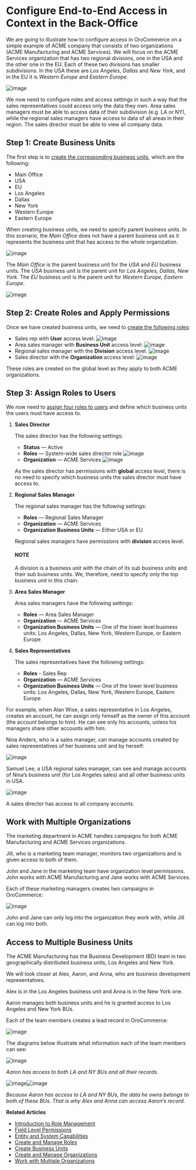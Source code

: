 <a id="user-guide-user-management-permissions-roles-examples"></a>

# Configure End-to-End Access in Context in the Back-Office

We are going to illustrate how to configure access in OroCommerce on a simple example of ACME company that consists of two organizations (ACME Manufacturing and ACME Services). We will focus on the ACME Services organization that has two regional divisions, one in the USA and the other one in the EU. Each of these two divisions has smaller subdivisions. In the USA these are *Los Angeles*, *Dallas* and *New York*, and in the EU it is *Western Europe* and *Eastern Europe*.

![image](user/img/system/user_management/sales_structure.png)

We now need to configure roles and access settings in such a way that the sales representatives could access only the data they own. Area sales managers must be able to access data of their subdivision (e.g. LA or NY), while the regional sales managers have access to data of all areas in their region. The sales director must be able to view all company data.

## Step 1: Create Business Units

The first step is to [create the corresponding business units](../business-units/index.md#user-management-bu), which are the following:

* Main Office
* USA
* EU
* Los Angeles
* Dallas
* New York
* Western Europe
* Eastern Europe

When creating business units, we need to specify parent business units. In this scenario, the *Main Office* does not have a parent business unit as it represents the business unit that has access to the whole organization.

![image](user/img/system/user_management/sales_bu_usa.png)

The *Main Office* is the parent business unit for the *USA* and *EU* business units. The *USA* business unit is the parent unit for *Los Angeles, Dallas, New York*. The *EU* business unit is the parent unit for *Western Europe, Eastern Europe*.

![image](user/img/system/user_management/sales_bu_la.png)

## Step 2: Create Roles and Apply Permissions

Once we have created business units, we need to [create the following roles](create-manage-roles.md#user-guide-user-management-permissions-roles-actions):

* Sales rep with **User** access level:
  ![image](user/img/system/user_management/sales_role_rep.png)
* Area sales manager with **Business Unit** access level:
  ![image](user/img/system/user_management/sales_role_asm.png)
* Regional sales manager with the **Division** access level.
  ![image](user/img/system/user_management/sales_role_rsm.png)
* Sales director with the **Organization** access level:
  ![image](user/img/system/user_management/sales_role_dir.png)

These roles are created on the global level as they apply to both ACME organizations.

## Step 3: Assign Roles to Users

We now need to [assign four roles to users](../users/index.md#user-management-users) and define which business units the users must have access to.

1. **Sales Director**

   The sales director has the following settings:
   * **Status** — Active
   * **Roles** — System-wide sales director role
     ![image](user/img/system/user_management/sales_user_sd_roles.png)
   * **Organization** — ACME Services
     ![image](user/img/system/user_management/sales_user_sd_organization.png)

   As the sales director has permissions with **global** access level, there is no need to specify which business units the sales director must have access to.
2. **Regional Sales Manager**

   The regional sales manager has the following settings:
   * **Roles** — Regional Sales Manager
   * **Organization** — ACME Services
   * **Organization Business Units** — Either USA or EU

   Regional sales managers have permissions with **division** access level.

   #### NOTE
   A division is a business unit with the chain of its sub business units and their sub business units. We, therefore, need to specify only the top business unit in this chain.
3. **Area Sales Manager**

   Area sales managers have the following settings:
   * **Roles** — Area Sales Manager
   * **Organization** — ACME Services
   * **Organization Business Units** — One of the lower level business units: Los Angeles, Dallas, New York, Western Europe, or Eastern Europe
4. **Sales Representatives**

   The sales representatives have the following settings:
   * **Roles** – Sales Rep
   * **Organization** — ACME Services
   * **Organization Business Units** — One of the lower level business units: Los Angeles, Dallas, New York, Western Europe, Eastern Europe

For example, when Alan Wise, a sales representative in Los Angeles, creates an account, he can assign only himself as the owner of this account (the account belongs to him). He can see only his accounts, unless his managers share other accounts with him.

Nina Anders, who is a sales manager, can manage accounts created by sales representatives of her business unit and by herself:

![image](user/img/system/user_management/sales_acc_nina.png)

Samuel Lee, a USA regional sales manager, can see and manage accounts of Nina’s business unit (for Los Angeles sales) and all other business units in USA.

![image](user/img/system/user_management/sales_acc_sam.png)

A sales director has access to all company accounts.

## Work with Multiple Organizations

The marketing department in ACME handles campaigns for both ACME Manufacturing and ACME Services organizations.

Jill, who is a marketing team manager, monitors two organizations and is given access to both of them.

John and Jane in the marketing team have organization level permissions. John works with ACME Manufacturing and Jane works with ACME Services.

Each of these marketing managers creates two campaigns in OroCommerce:

![image](user/img/system/user_management/multi.png)

John and Jane can only log into the organization they work with, while Jill can log into both.

<!-- comment .. image:: /user/img/system/user_management/multi_login.png -->

## Access to Multiple Business Units

The ACME Manufacturing has the Business Development (BD) team in two geographically distributed business units, Los Angeles and New York.

We will look closer at Alex, Aaron, and Anna, who are business development representatives.

Alex is in the Los Angeles business unit and Anna is in the New York one.

Aaron manages both business units and he is granted access to Los Angeles and New York BUs.

Each of the team members creates a lead record in OroCommerce:

![image](user/img/system/user_management/leads_structure.png)

The diagrams below illustrate what information each of the team members can see:

![image](user/img/system/user_management/leads_visibility_aaron.png)

*Aaron has access to both LA and NY BUs and all their records.*

![image](user/img/system/user_management/leads_visibility_alex.png)![image](user/img/system/user_management/leads_visibility_anna.png)

*Because Aaron has access to LA and NY BUs, the data he owns belongs to both of these BUs. That is why Alex and Anna can access Aaron’s record.*

**Related Articles**

* [Introduction to Role Management](index.md#user-guide-user-management-permissions-roles)
* [Field Level Permissions](field-level-acl.md#user-guide-user-management-permissions-roles-field-level-acl)
* [Entity and System Capabilities](admin-capabilities.md#admin-capabilities)
* [Create and Manage Roles](create-manage-roles.md#user-guide-user-management-permissions-roles-actions)
* [Create Business Units](../business-units/index.md#user-management-bu)
* [Create and Manage Organizations](../organizations/index.md#user-management-organizations)
* [Work with Multiple Organizations](../organizations/index.md#user-ee-multi-org)

<!-- fa-bars = fa-navicon -->
<!-- Ic Tiles is used as Set As Default in saved views, and as tiles in display layout options -->
<!-- IcPencil refers to Rename in Commerce and Inline Editing in CRM -->
<!-- Check mark in the square. -->
<!-- SortDesc is also used as drop-down arrow -->

